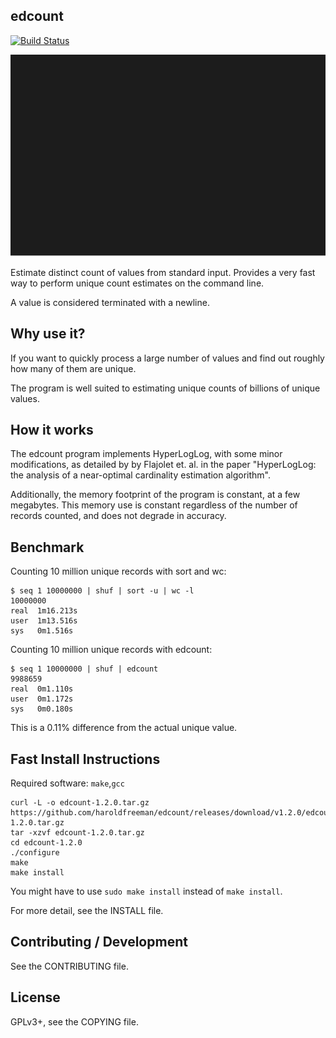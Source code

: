 edcount
-------

[![Build Status](https://travis-ci.com/haroldfreeman/edcount.svg?branch=master)](https://travis-ci.com/haroldfreeman/edcount)

<p align="center">
    <img src="./demo/edcount_demo.svg">
</p>

Estimate distinct count of values from standard input. Provides a very fast
way to perform unique count estimates on the command line.

A value is considered terminated with a newline.

Why use it?
-----------

If you want to quickly process a large number of values and find out roughly
how many of them are unique.

The program is well suited to estimating unique counts of billions of unique
values.

How it works
------------

The edcount program implements HyperLogLog, with some minor modifications,
as detailed by by Flajolet et. al. in the paper "HyperLogLog: the analysis of
a near-optimal cardinality estimation algorithm".

Additionally, the memory footprint of the program is constant, at a few
megabytes. This memory use is constant regardless of the number of records
counted, and does not degrade in accuracy.

Benchmark
---------

Counting 10 million unique records with sort and wc:

```
$ seq 1 10000000 | shuf | sort -u | wc -l
10000000
real  1m16.213s
user  1m13.516s
sys   0m1.516s
```

Counting 10 million unique records with edcount:

```
$ seq 1 10000000 | shuf | edcount
9988659
real  0m1.110s
user  0m1.172s
sys   0m0.180s
```

This is a 0.11% difference from the actual unique value.

Fast Install Instructions
-------------------------

Required software: `make`,`gcc`

```
curl -L -o edcount-1.2.0.tar.gz https://github.com/haroldfreeman/edcount/releases/download/v1.2.0/edcount-1.2.0.tar.gz
tar -xzvf edcount-1.2.0.tar.gz
cd edcount-1.2.0
./configure
make
make install
```

You might have to use `sudo make install` instead of `make install`.

For more detail, see the INSTALL file.

Contributing / Development
--------------------------

See the CONTRIBUTING file.

License
-------

GPLv3+, see the COPYING file.
